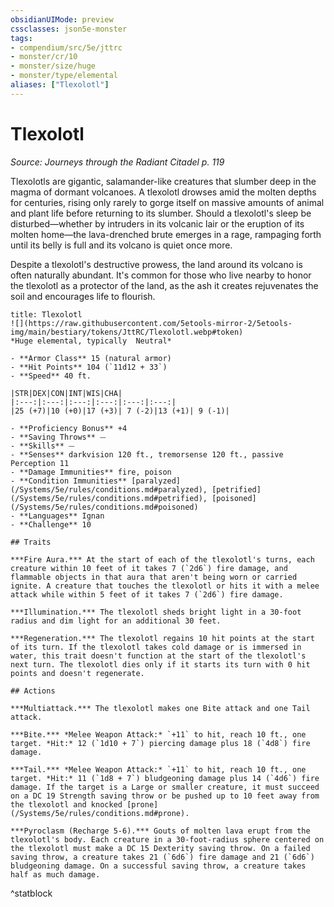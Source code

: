 ```yaml
---
obsidianUIMode: preview
cssclasses: json5e-monster
tags:
- compendium/src/5e/jttrc
- monster/cr/10
- monster/size/huge
- monster/type/elemental
aliases: ["Tlexolotl"]
---
```

# Tlexolotl
*Source: Journeys through the Radiant Citadel p. 119*  

Tlexolotls are gigantic, salamander-like creatures that slumber deep in the magma of dormant volcanoes. A tlexolotl drowses amid the molten depths for centuries, rising only rarely to gorge itself on massive amounts of animal and plant life before returning to its slumber. Should a tlexolotl's sleep be disturbed—whether by intruders in its volcanic lair or the eruption of its molten home—the lava-drenched brute emerges in a rage, rampaging forth until its belly is full and its volcano is quiet once more.

Despite a tlexolotl's destructive prowess, the land around its volcano is often naturally abundant. It's common for those who live nearby to honor the tlexolotl as a protector of the land, as the ash it creates rejuvenates the soil and encourages life to flourish.

```ad-statblock
title: Tlexolotl
![](https://raw.githubusercontent.com/5etools-mirror-2/5etools-img/main/bestiary/tokens/JttRC/Tlexolotl.webp#token)
*Huge elemental, typically  Neutral*

- **Armor Class** 15 (natural armor)
- **Hit Points** 104 (`11d12 + 33`)
- **Speed** 40 ft.

|STR|DEX|CON|INT|WIS|CHA|
|:---:|:---:|:---:|:---:|:---:|:---:|
|25 (+7)|10 (+0)|17 (+3)| 7 (-2)|13 (+1)| 9 (-1)|

- **Proficiency Bonus** +4
- **Saving Throws** ⏤
- **Skills** ⏤
- **Senses** darkvision 120 ft., tremorsense 120 ft., passive Perception 11
- **Damage Immunities** fire, poison
- **Condition Immunities** [paralyzed](/Systems/5e/rules/conditions.md#paralyzed), [petrified](/Systems/5e/rules/conditions.md#petrified), [poisoned](/Systems/5e/rules/conditions.md#poisoned)
- **Languages** Ignan
- **Challenge** 10

## Traits

***Fire Aura.*** At the start of each of the tlexolotl's turns, each creature within 10 feet of it takes 7 (`2d6`) fire damage, and flammable objects in that aura that aren't being worn or carried ignite. A creature that touches the tlexolotl or hits it with a melee attack while within 5 feet of it takes 7 (`2d6`) fire damage.

***Illumination.*** The tlexolotl sheds bright light in a 30-foot radius and dim light for an additional 30 feet.

***Regeneration.*** The tlexolotl regains 10 hit points at the start of its turn. If the tlexolotl takes cold damage or is immersed in water, this trait doesn't function at the start of the tlexolotl's next turn. The tlexolotl dies only if it starts its turn with 0 hit points and doesn't regenerate.

## Actions

***Multiattack.*** The tlexolotl makes one Bite attack and one Tail attack.

***Bite.*** *Melee Weapon Attack:* `+11` to hit, reach 10 ft., one target. *Hit:* 12 (`1d10 + 7`) piercing damage plus 18 (`4d8`) fire damage.

***Tail.*** *Melee Weapon Attack:* `+11` to hit, reach 10 ft., one target. *Hit:* 11 (`1d8 + 7`) bludgeoning damage plus 14 (`4d6`) fire damage. If the target is a Large or smaller creature, it must succeed on a DC 19 Strength saving throw or be pushed up to 10 feet away from the tlexolotl and knocked [prone](/Systems/5e/rules/conditions.md#prone).

***Pyroclasm (Recharge 5-6).*** Gouts of molten lava erupt from the tlexolotl's body. Each creature in a 30-foot-radius sphere centered on the tlexolotl must make a DC 15 Dexterity saving throw. On a failed saving throw, a creature takes 21 (`6d6`) fire damage and 21 (`6d6`) bludgeoning damage. On a successful saving throw, a creature takes half as much damage.
```
^statblock